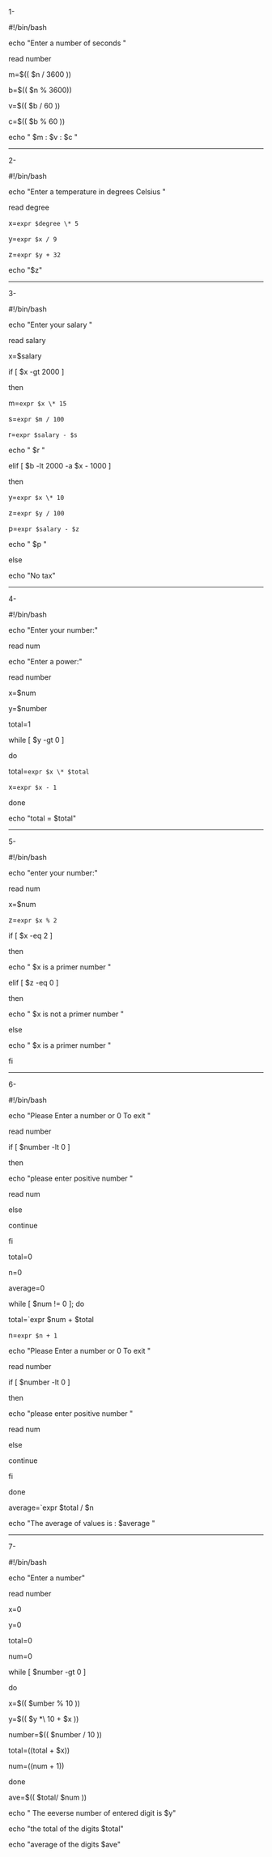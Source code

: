 1- 

#!/bin/bash

echo "Enter a number of seconds "

read number

m=$(( $n / 3600 ))

b=$(( $n % 3600))

v=$(( $b / 60 ))

c=$(( $b % 60 ))

echo " $m : $v : $c "

-----------------------------------------------------------------------------------------------

2-

#!/bin/bash

echo "Enter a temperature in degrees Celsius "

read degree

x=`expr $degree \* 5`

y=`expr $x / 9`

z=`expr $y + 32` 

echo "$z" 

----------------------------------------------------------------------------------------------

3-

#!/bin/bash

echo "Enter your salary "

read salary

x=$salary

if [ $x -gt 2000 ]

then

m=`expr $x \* 15`

s=`expr $m / 100`

r=`expr $salary - $s`

echo " $r "

elif [ $b -lt 2000 -a $x - 1000 ]

then 

y=`expr $x \* 10`

z=`expr $y / 100`

p=`expr $salary - $z`

echo " $p "

else

echo "No tax" 


-------------------------------------------------------------------------------------------

4-

#!/bin/bash

echo "Enter  your number:"

read num

echo "Enter a power:"

read number

x=$num

y=$number

total=1

while [ $y -gt 0 ]

do

total=`expr $x \* $total`

x=`expr $x - 1`

done

echo "total =  $total"

---------------------------------------------------------------------------------------------

5-

#!/bin/bash

echo "enter your number:"

read num

x=$num

z=`expr $x % 2`

if [ $x -eq 2 ]

then 

echo " $x is a primer number  "

elif [ $z -eq 0 ]

then



echo " $x is not a primer number  "



else

echo " $x is  a primer number  "

fi

----------------------------------------------------------------------------------------------

6-

#!/bin/bash

echo "Please Enter a number or 0 To exit  "

read number

if [ $number -lt 0 ]

then 

echo "please enter positive number "

read num

else 

continue

fi       

total=0

n=0

average=0

while [  $num != 0 ]; 
do              
            

total=`expr $num + $total

n=`expr $n + 1`

echo "Please Enter a number or 0 To exit  " 

read number

if [ $number -lt 0 ]

then 

echo "please enter positive number "

read num

else 

continue

fi       

done



average=`expr $total / $n 



echo "The average of values is : $average "

-----------------------------------------------------------------------------------------

7-

#!/bin/bash

echo "Enter a number"

read number

x=0

y=0

total=0

num=0

while [ $number -gt 0 ]

do

x=$(( $umber % 10 ))

y=$(( $y *\ 10 + $x ))

number=$(( $number / 10 ))

total=$(($total + $x))

num=$(($num + 1))

done

ave=$(( $total/ $num ))

echo " The eeverse number of entered digit is $y"

echo "the total of the digits $total"

echo "average of the digits $ave"

